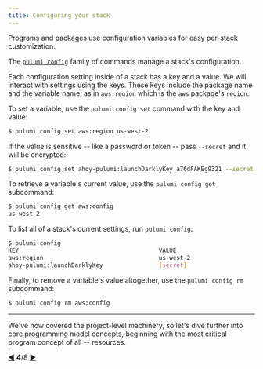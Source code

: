 ```yaml
---
title: Configuring your stack
---
```


Programs and packages use configuration variables for easy per-stack customization.

The [`pulumi config`](/reference/cli/pulumi_config.html) family of commands manage a stack's configuration.

Each configuration setting inside of a stack has a key and a value.  We will interact with settings using the keys.
These keys include the package name and the variable name, as in `aws:region` which is the `aws` package's `region`.

To set a variable, use the `pulumi config set` command with the key and value:

```bash
$ pulumi config set aws:region us-west-2
```

If the value is sensitive -- like a password or token -- pass `--secret` and it will be encrypted:

```bash
$ pulumi config set ahoy-pulumi:launchDarklyKey a76dFAKEg9321 --secret
```

To retrieve a variable's current value, use the `pulumi config get` subcommand:

```bash
$ pulumi config get aws:config
us-west-2
```

To list all of a stack's current settings, run `pulumi config`:

```bash
$ pulumi config
KEY                                        VALUE
aws:region                                 us-west-2
ahoy-pulumi:launchDarklyKey                [secret]
```

Finally, to remove a variable's value altogether, use the `pulumi config rm` subcommand:

```bash
$ pulumi config rm aws:config
```

***

We've now covered the project-level machinery, so let's dive further into core programming model concepts, beginning
with the most critical program concept of all -- resources.

<div class="tour-nav">
    <a class="tour-button enabled" href="programs-packages.html" title="Packages">◀</a>
    <span class="tour-index"><strong>4</strong>/8</span>
    <a class="tour-button enabled" href="programs-resources.html" title="Resources">▶</a>
</div>
